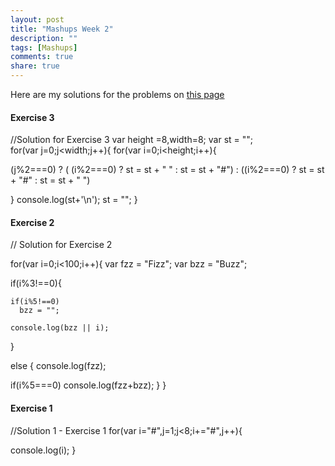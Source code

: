```yaml
---
layout: post
title: "Mashups Week 2"
description: ""
tags: [Mashups]
comments: true  
share: true
---
```



Here are my solutions for the problems on [this page](http://eloquentjavascript.net/2nd_edition/preview/02_program_structure.html)


#### Exercise 3

//Solution for Exercise 3
var height =8,width=8;
var st = "";  
for(var j=0;j<width;j++){
for(var i=0;i<height;i++){
  
   (j%2===0) ? ( (i%2===0) ? st = st + " " : st = st + "#") : ((i%2===0) ? st = st + "#" : st = st + " ")

}
console.log(st+'\n');
st = "";
}


#### Exercise 2
// Solution for Exercise 2

for(var i=0;i<100;i++){
  var fzz = "Fizz";
  var bzz = "Buzz";
  
  
  if(i%3!==0){
    
    if(i%5!==0)
      bzz = "";
    
    console.log(bzz || i);
  }
  
  else {
    console.log(fzz);
  
  if(i%5===0)
    console.log(fzz+bzz);
  }
}



#### Exercise 1

//Solution 1 - Exercise 1
for(var i="#",j=1;j<8;i+="#",j++){
  
  
console.log(i);
}



